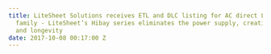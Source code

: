```yaml
---
title: LiteSheet Solutions receives ETL and DLC listing for AC direct LED Hibay lighting
  family - LiteSheet’s Hibay series eliminates the power supply, creating higher reliability
  and longevity
date: 2017-10-08 00:17:00 Z
---
```



